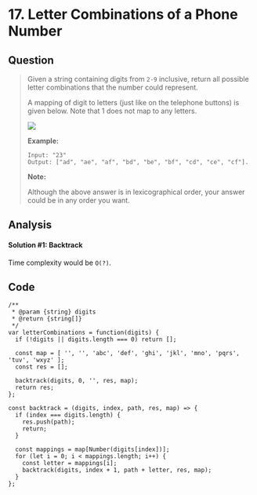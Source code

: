 # 17. Letter Combinations of a Phone Number

## Question

> Given a string containing digits from `2-9` inclusive, return all possible letter combinations that the number could represent.
>
> A mapping of digit to letters \(just like on the telephone buttons\) is given below. Note that 1 does not map to any letters.
>
> ![](http://upload.wikimedia.org/wikipedia/commons/thumb/7/73/Telephone-keypad2.svg/200px-Telephone-keypad2.svg.png)
>
> **Example:**
>
> ```text
> Input: "23"
> Output: ["ad", "ae", "af", "bd", "be", "bf", "cd", "ce", "cf"].
> ```
>
> **Note:**
>
> Although the above answer is in lexicographical order, your answer could be in any order you want.

## Analysis

#### Solution \#1: Backtrack

Time complexity would be `O(?)`.

## Code

```text
/**
 * @param {string} digits
 * @return {string[]}
 */
var letterCombinations = function(digits) {
  if (!digits || digits.length === 0) return [];
  
  const map = [ '', '', 'abc', 'def', 'ghi', 'jkl', 'mno', 'pqrs', 'tuv', 'wxyz' ];
  const res = [];
  
  backtrack(digits, 0, '', res, map);
  return res;
};

const backtrack = (digits, index, path, res, map) => {
  if (index === digits.length) {
    res.push(path);
    return;
  }
  
  const mappings = map[Number(digits[index])];
  for (let i = 0; i < mappings.length; i++) {
    const letter = mappings[i];
    backtrack(digits, index + 1, path + letter, res, map);
  }
};
```

